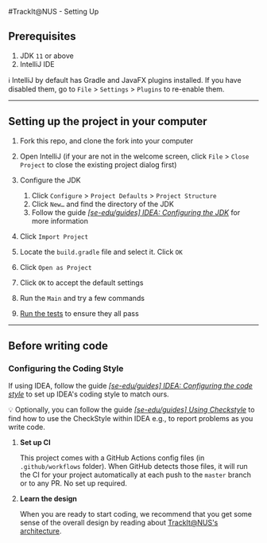 #TrackIt@NUS - Setting Up

## Prerequisites

1. JDK `11` or above
2. IntelliJ IDE

:information_source: IntelliJ by default has Gradle and JavaFX plugins installed. If you have disabled them, go to
 `File` > `Settings` > `Plugins` to re-enable them.

--------------------------------------------------------------------------------------------------------------------

## Setting up the project in your computer

1. Fork this repo, and clone the fork into your computer

2. Open IntelliJ (if your are not in the welcome screen, click `File` > `Close Project` to close the existing project
 dialog first)
 
 3. Configure the JDK
    1. Click `Configure` > `Project Defaults` > `Project Structure`
    2. Click `New…​` and find the directory of the JDK
    3. Follow the guide [_[se-edu/guides] IDEA: Configuring the JDK_](https://se-education.org/guides/tutorials/intellijJdk.html) 
    for more information
    
4. Click `Import Project`

5. Locate the `build.gradle` file and select it. Click `OK`

6. Click `Open as Project`

7. Click `OK` to accept the default settings

8. Run the `Main` and try a few commands

9. [Run the tests](Testing.md) to ensure they all pass

--------------------------------------------------------------------------------------------------------------------

## Before writing code

### Configuring the Coding Style

   If using IDEA, follow the guide [_[se-edu/guides] IDEA: Configuring the code style_](https://se-education.org/guides/tutorials/checkstyle.html) to set up IDEA's coding style to match ours.

 :bulb: Optionally, you can follow the guide [_[se-edu/guides] Using Checkstyle_](https://se-education.org/guides/tutorials/checkstyle.html) 
 to find how to use the CheckStyle within IDEA e.g., to report problems as you write code.

1. **Set up CI**

   This project comes with a GitHub Actions config files (in `.github/workflows` folder). When GitHub detects those files, it will run the CI for your project automatically at each push to the `master` branch or to any PR. No set up required.

1. **Learn the design**

   When you are ready to start coding, we recommend that you get some sense of the overall design by reading about
    [TrackIt@NUS's architecture](DeveloperGuide.md#architecture).
